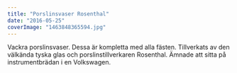 ```yaml
---
title: "Porslinsvaser Rosenthal"
date: "2016-05-25"
coverImage: "1463848365594.jpg"
---
```


Vackra porslinsvaser. Dessa är kompletta med alla fästen. Tillverkats av den välkända tyska glas och porslinstillverkaren Rosenthal. Ämnade att sitta på instrumentbrädan i en Volkswagen.
